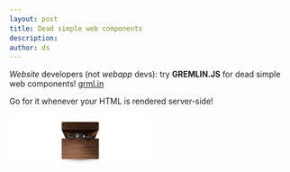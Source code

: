 ```yaml
---
layout: post
title: Dead simple web components
description:
author: ds
---
```


_Website_ developers (not _webapp_ devs): try __GREMLIN.JS__ for dead simple web components!
[grml.in](http://grml.in)

Go for it whenever your HTML is rendered server-side!

<img style="width: 50%; height: auto; outline: none;" src="/content/images/2015/04/gremlinjs.png" alt="Fluffy thing in a wooden box">

